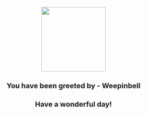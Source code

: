 <p align="center">
    <img src="https://raw.githubusercontent.com/PokeAPI/sprites/master/sprites/pokemon/70.png" width="150" height="150">
</p>
<h3 align="center">You have been greeted by - <b>Weepinbell</b></h3>
<h3 align="center">Have a wonderful day!</h3>
